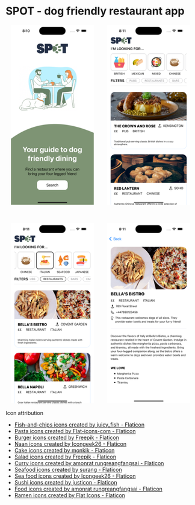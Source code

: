 # SPOT - dog friendly restaurant app

<p align="center">
 <img src="./screenshots/landing-page.png" alt="drawing" width="220"/>
&nbsp; &nbsp; &nbsp; &nbsp;
  <img src="./screenshots/restaurant-list.png" alt="drawing" width="220"/>
</p>

<br>

<p align="center">
 <img src="./screenshots/filtered-view.png" alt="drawing" width="220"/>
&nbsp; &nbsp; &nbsp; &nbsp;
  <img src="./screenshots/restaurant-details.png" alt="drawing" width="220"/>
</p>

Icon attribution

- <a href="https://www.flaticon.com/free-icons/fish-and-chips" title="fish-and-chips icons">Fish-and-chips icons created by juicy_fish - Flaticon</a>
- <a href="https://www.flaticon.com/free-icons/pasta" title="pasta icons">Pasta icons created by Flat-icons-com - Flaticon</a>
- <a href="https://www.flaticon.com/free-icons/burger" title="burger icons">Burger icons created by Freepik - Flaticon</a>
- <a href="https://www.flaticon.com/free-icons/naan" title="naan icons">Naan icons created by Icongeek26 - Flaticon</a>
- <a href="https://www.flaticon.com/free-icons/cake" title="cake icons">Cake icons created by monkik - Flaticon</a>
- <a href="https://www.flaticon.com/free-icons/salad" title="salad icons">Salad icons created by Freepik - Flaticon</a>
- <a href="https://www.flaticon.com/free-icons/curry" title="curry icons">Curry icons created by amonrat rungreangfangsai - Flaticon</a>
- <a href="https://www.flaticon.com/free-icons/seafood" title="seafood icons">Seafood icons created by surang - Flaticon</a>
- <a href="https://www.flaticon.com/free-icons/sea-food" title="sea food icons">Sea food icons created by Icongeek26 - Flaticon</a>
- <a href="https://www.flaticon.com/free-icons/sushi" title="sushi icons">Sushi icons created by justicon - Flaticon</a>
- <a href="https://www.flaticon.com/free-icons/food" title="food icons">Food icons created by amonrat rungreangfangsai - Flaticon</a>
- <a href="https://www.flaticon.com/free-icons/ramen" title="ramen icons">Ramen icons created by Flat Icons - Flaticon</a>
